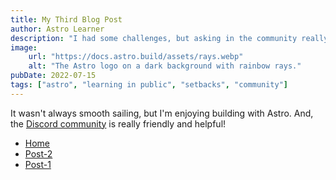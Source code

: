 ```yaml
---
title: My Third Blog Post
author: Astro Learner
description: "I had some challenges, but asking in the community really helped!"
image:
    url: "https://docs.astro.build/assets/rays.webp"
    alt: "The Astro logo on a dark background with rainbow rays."
pubDate: 2022-07-15
tags: ["astro", "learning in public", "setbacks", "community"]
---
```

It wasn't always smooth sailing, but I'm enjoying building with Astro. And, the [Discord community](https://astro.build/chat) is really friendly and helpful!

<ul>
      <li><a href="/">Home</a></li>
      <li><a href="/posts/post-2/">Post-2</a></li>
      <li><a href="/posts/post-3/">Post-1</a></li>
    </ul>